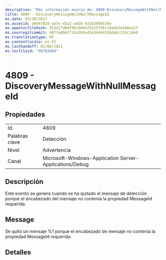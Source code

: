 ```yaml
---
description: 'Más información acerca de: 4809-DiscoveryMessageWithNullMessageId'
title: 4809 - DiscoveryMessageWithNullMessageId
ms.date: 03/30/2017
ms.assetid: d8947028-ae7e-45a2-a438-43162894519e
ms.openlocfilehash: 912417d04f90c9b9423415796c10a443e640ea3f
ms.sourcegitcommit: ddf7edb67715a5b9a45e3dd44536dabc153c1de0
ms.translationtype: MT
ms.contentlocale: es-ES
ms.lasthandoff: 02/06/2021
ms.locfileid: "99783669"
---
```

# <a name="4809---discoverymessagewithnullmessageid"></a>4809 - DiscoveryMessageWithNullMessageId

## <a name="properties"></a>Propiedades  
  
|||  
|-|-|  
|Id.|4809|  
|Palabras clave|Detección|  
|Nivel|Advertencia|  
|Canal|Microsoft-Windows-Application Server-Applications/Debug|  
  
## <a name="description"></a>Descripción  

 Este evento se genera cuando se ha quitado el mensaje de detección porque el encabezado del mensaje no contenía la propiedad MessageId requerida.  
  
## <a name="message"></a>Message  

 Se quitó un mensaje %1 porque el encabezado de mensaje no contenía la propiedad MessageId requerida.  
  
## <a name="details"></a>Detalles
